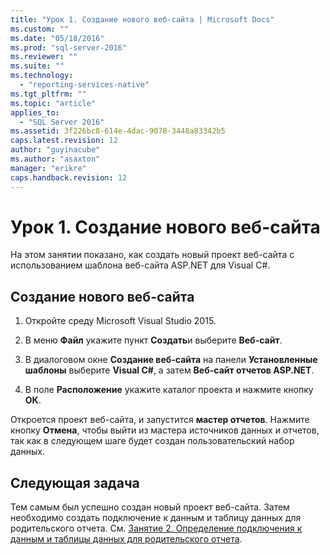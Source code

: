 ```yaml
---
title: "Урок 1. Создание нового веб-сайта | Microsoft Docs"
ms.custom: ""
ms.date: "05/18/2016"
ms.prod: "sql-server-2016"
ms.reviewer: ""
ms.suite: ""
ms.technology: 
  - "reporting-services-native"
ms.tgt_pltfrm: ""
ms.topic: "article"
applies_to: 
  - "SQL Server 2016"
ms.assetid: 3f226bc8-614e-4dac-9078-3448a83342b5
caps.latest.revision: 12
author: "guyinacube"
ms.author: "asaxton"
manager: "erikre"
caps.handback.revision: 12
---
```

# Урок 1. Создание нового веб-сайта
На этом занятии показано, как создать новый проект веб-сайта с использованием шаблона веб-сайта ASP.NET для Visual C#.  
  
## Создание нового веб-сайта  
  
1.  Откройте среду Microsoft Visual Studio 2015.  
  
2.  В меню **Файл** укажите пункт **Создать**и выберите **Веб-сайт**.  
  
3.  В диалоговом окне **Создание веб-сайта** на панели **Установленные шаблоны** выберите **Visual C#**, а затем **Веб-сайт отчетов ASP.NET**.  
  
4.  В поле **Расположение** укажите каталог проекта и нажмите кнопку **ОК**.  
  
Откроется проект веб-сайта, и запустится **мастер отчетов**. Нажмите кнопку **Отмена**, чтобы выйти из мастера источников данных и отчетов, так как в следующем шаге будет создан пользовательский набор данных.  
  
## Следующая задача  
Тем самым был успешно создан новый проект веб-сайта. Затем необходимо создать подключение к данным и таблицу данных для родительского отчета. См. [Занятие 2. Определение подключения к данным и таблицы данных для родительского отчета](../reporting-services/lesson-2-define-a-data-connection-and-data-table-for-parent-report.md).